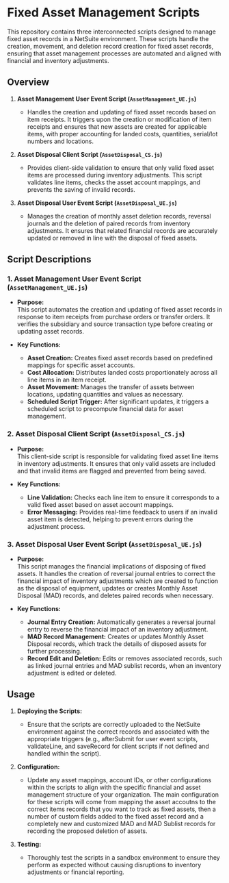 # Fixed Asset Management Scripts

This repository contains three interconnected scripts designed to manage fixed asset records in a NetSuite environment. These scripts handle the creation, movement, and deletion record creation for fixed asset records, ensuring that asset management processes are automated and aligned with financial and inventory adjustments.

## Overview

1. **Asset Management User Event Script (`AssetManagement_UE.js`)**
   - Handles the creation and updating of fixed asset records based on item receipts. It triggers upon the creation or modification of item receipts and ensures that new assets are created for applicable items, with proper accounting for landed costs, quantities, serial/lot numbers and locations.

2. **Asset Disposal Client Script (`AssetDisposal_CS.js`)**
   - Provides client-side validation to ensure that only valid fixed asset items are processed during inventory adjustments. This script validates line items, checks the asset account mappings, and prevents the saving of invalid records.

3. **Asset Disposal User Event Script (`AssetDisposal_UE.js`)**
   - Manages the creation of monthly asset deletion records, reversal journals and the deletion of paired records from inventory adjustments. It ensures that related financial records are accurately updated or removed in line with the disposal of fixed assets.

## Script Descriptions

### 1. Asset Management User Event Script (`AssetManagement_UE.js`)

- **Purpose:**  
  This script automates the creation and updating of fixed asset records in response to item receipts from purchase orders or transfer orders. It verifies the subsidiary and source transaction type before creating or updating asset records.

- **Key Functions:**
  - **Asset Creation:** Creates fixed asset records based on predefined mappings for specific asset accounts.
  - **Cost Allocation:** Distributes landed costs proportionately across all line items in an item receipt.
  - **Asset Movement:** Manages the transfer of assets between locations, updating quantities and values as necessary.
  - **Scheduled Script Trigger:** After significant updates, it triggers a scheduled script to precompute financial data for asset management.

### 2. Asset Disposal Client Script (`AssetDisposal_CS.js`)

- **Purpose:**  
  This client-side script is responsible for validating fixed asset line items in inventory adjustments. It ensures that only valid assets are included and that invalid items are flagged and prevented from being saved.

- **Key Functions:**
  - **Line Validation:** Checks each line item to ensure it corresponds to a valid fixed asset based on asset account mappings.
  - **Error Messaging:** Provides real-time feedback to users if an invalid asset item is detected, helping to prevent errors during the adjustment process.

### 3. Asset Disposal User Event Script (`AssetDisposal_UE.js`)

- **Purpose:**  
  This script manages the financial implications of disposing of fixed assets. It handles the creation of reversal journal entries to correct the financial impact of inventory adjustments which are created to function as the disposal of equipment, updates or creates Monthly Asset Disposal (MAD) records, and deletes paired records when necessary.

- **Key Functions:**
  - **Journal Entry Creation:** Automatically generates a reversal journal entry to reverse the financial impact of an inventory adjustment.
  - **MAD Record Management:** Creates or updates Monthly Asset Disposal records, which track the details of disposed assets for further processing.
  - **Record Edit and Deletion:** Edits or removes associated records, such as linked journal entries and MAD sublist records, when an inventory adjustment is edited or deleted.

## Usage

1. **Deploying the Scripts:**
   - Ensure that the scripts are correctly uploaded to the NetSuite environment against the correct records and associated with the appropriate triggers (e.g., afterSubmit for user event scripts, validateLine, and saveRecord for client scripts if not defined and handled within the script).
   
2. **Configuration:**
   - Update any asset mappings, account IDs, or other configurations within the scripts to align with the specific financial and asset management structure of your organization. The main configuration for these scripts will come from mapping the asset accoutns to the correct items records that you want to track as fixed assets, then a number of custom fields added to the fixed asset record and a completely new and customized MAD and MAD Sublist records for recording the proposed deletion of assets.

3. **Testing:**
   - Thoroughly test the scripts in a sandbox environment to ensure they perform as expected without causing disruptions to inventory adjustments or financial reporting.
